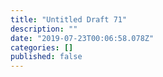 ```yaml
---
title: "Untitled Draft 71"
description: ""
date: "2019-07-23T00:06:58.078Z"
categories: []
published: false
---
```



